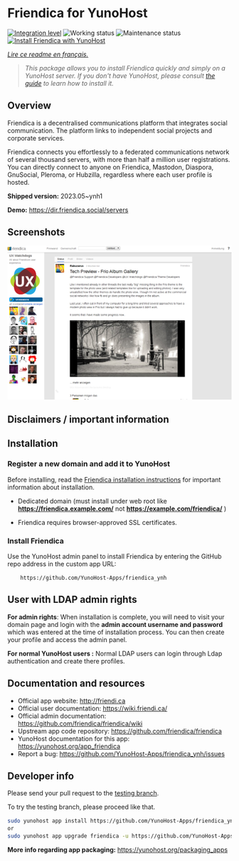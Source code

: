 <!--
N.B.: This README was automatically generated by https://github.com/YunoHost/apps/tree/master/tools/README-generator
It shall NOT be edited by hand.
-->

# Friendica for YunoHost

[![Integration level](https://dash.yunohost.org/integration/friendica.svg)](https://dash.yunohost.org/appci/app/friendica) ![Working status](https://ci-apps.yunohost.org/ci/badges/friendica.status.svg) ![Maintenance status](https://ci-apps.yunohost.org/ci/badges/friendica.maintain.svg)  
[![Install Friendica with YunoHost](https://install-app.yunohost.org/install-with-yunohost.svg)](https://install-app.yunohost.org/?app=friendica)

*[Lire ce readme en français.](./README_fr.md)*

> *This package allows you to install Friendica quickly and simply on a YunoHost server.
If you don't have YunoHost, please consult [the guide](https://yunohost.org/#/install) to learn how to install it.*

## Overview

Friendica is a decentralised communications platform that integrates social communication. The platform links to independent social projects and corporate services.

Friendica connects you effortlessly to a federated communications network of several thousand servers, with more than half a million user registrations. You can directly connect to anyone on Friendica, Mastodon, Diaspora, GnuSocial, Pleroma, or Hubzilla, regardless where each user profile is hosted.

**Shipped version:** 2023.05~ynh1

**Demo:** https://dir.friendica.social/servers

## Screenshots

![Screenshot of Friendica](./doc/screenshots/friendica-vier-profile.png)

## Disclaimers / important information

## Installation

### Register a new domain and add it to YunoHost

Before installing, read the [Friendica installation instructions](https://github.com/friendica/friendica/blob/develop/doc/Install.md) for important information about installation.

- Dedicated domain (must install under web root like **https://friendica.example.com/** not **https://example.com/friendica/** )

- Friendica requires browser-approved SSL certificates.

### Install Friendica
Use the YunoHost admin panel to install Friendica by entering the GitHub repo address in the custom app URL:

		https://github.com/YunoHost-Apps/friendica_ynh

## User with LDAP admin rights
**For admin rights**: When installation is complete, you will need to visit your domain page and login with the **admin account username and password** which was entered at the time of installation process. You can then create your profile and access the admin panel.

 **For normal YunoHost users :** Normal LDAP users can login through Ldap authentication and create there profiles.

## Documentation and resources

* Official app website: <http://friendi.ca>
* Official user documentation: <https://wiki.friendi.ca/>
* Official admin documentation: <https://github.com/friendica/friendica/wiki>
* Upstream app code repository: <https://github.com/friendica/friendica>
* YunoHost documentation for this app: <https://yunohost.org/app_friendica>
* Report a bug: <https://github.com/YunoHost-Apps/friendica_ynh/issues>

## Developer info

Please send your pull request to the [testing branch](https://github.com/YunoHost-Apps/friendica_ynh/tree/testing).

To try the testing branch, please proceed like that.

``` bash
sudo yunohost app install https://github.com/YunoHost-Apps/friendica_ynh/tree/testing --debug
or
sudo yunohost app upgrade friendica -u https://github.com/YunoHost-Apps/friendica_ynh/tree/testing --debug
```

**More info regarding app packaging:** <https://yunohost.org/packaging_apps>
